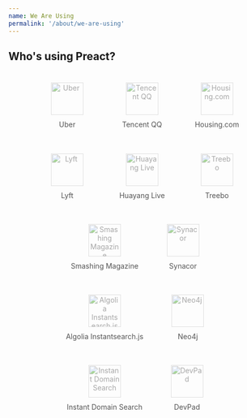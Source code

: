 ```yaml
---
name: We Are Using
permalink: '/about/we-are-using'
---
```


## Who's using Preact?

<style>
	.we-are-using {
		text-align: center;
	}
	.we-are-using li {
		display: inline-block;
		list-style: none;
		vertical-align: top;
	}
	.we-are-using a {
		display: block;
		padding: 20px 10px;
		margin: 0 0 .3em;
		border: 2px solid rgba(0,0,0,0);
		background: rgba(0,0,0,0);
		border-radius: 3px;
		min-width: 120px;
		max-width: 180px;
		text-decoration: none;
		color: #555;
		transition: all 250ms ease;
	}
	.we-are-using a:hover {
		background-color: rgba(0,0,0,.02);
		border-color: rgba(0,0,0,.05);
	}
	.we-are-using img {
		height: 64px;
		display: block;
		margin: 0 auto 10px;
		opacity: .5;
		/*filter: grayscale(.9);*/
		transition: all 250ms ease;
	}
	.we-are-using a:hover img {
		opacity: 1;
		filter: none;
	}
</style>

<ul class="we-are-using">
	<li>
		<a href="//uber.com" target="_blank">
			<img src="//d1a3f4spazzrp4.cloudfront.net/uber-com/1.3.0/d1a3f4spazzrp4.cloudfront.net/images/uber-serp-logo-f6e7549c89.jpg" alt="Uber">
			Uber
		</a>
	</li>
	<li>
		<a href="//im.qq.com/" target="_blank">
			<img src="/assets/qq.png" alt="Tencent QQ">
			Tencent QQ
		</a>
	</li>
	<li>
		<a href="//housing.com" target="_blank">
			<img src="/assets/housing.png" alt="Housing.com">
			Housing.com
		</a>
	</li>
	<li>
		<a href="//lyft.com" target="_blank">
			<img src="//cdn.lyft.com/brochure/lyft-logo.4ac34941.svg" alt="Lyft">
			Lyft
		</a>
	</li>
	<li>
		<a href="//huayang.qq.com/" target="_blank">
			<img src="/assets/huayang.png" alt="Huayang Live">
			Huayang Live
		</a>
	</li>
	<li>
		<a href="//www.treebo.com" target="_blank">
			<img src="//www.dropbox.com/s/jsyw0rfi9g8qr3z/treebo.svg?dl=1" alt="Treebo">
			Treebo
		</a>
	</li>
	<li>
		<a href="//next.smashingmagazine.com" target="_blank">
			<img src="//upload.wikimedia.org/wikipedia/de/2/27/SmashingLogo.png" alt="Smashing Magazine">
			Smashing Magazine
		</a>
	</li>
	<li>
		<a href="//www.synacor.com" target="_blank">
			<img src="https://avatars3.githubusercontent.com/u/5131423?v=3" alt="Synacor">
			Synacor
		</a>
	</li>
	<li>
		<a href="//community.algolia.com/instantsearch.js/v2/" target="_blank">
			<img src="//avatars5.githubusercontent.com/u/2034458?v=4" alt="Algolia Instantsearch.js">
			Algolia Instantsearch.js
		</a>
	</li>
	<li>
		<a href="//neo4j.com/" target="_blank">
			<img src="//s3.amazonaws.com/dev.assets.neo4j.com/wp-content/uploads/neo4j_logo_globe1.png" alt="Neo4j">
			Neo4j
		</a>
	</li>
	<li>
		<a href="//instantdomainsearch.com" target="_blank">
			<img src="/assets/instantdomainsearch.svg" alt="Instant Domain Search">
			Instant Domain Search
		</a>
	</li>
	<li>
		<a href="//devpad.io" target="_blank">
			<img src="/assets/devpad.png" alt="DevPad">
			DevPad
		</a>
	</li>
</ul>
